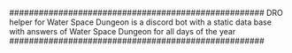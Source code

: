 ####################################################
DRO helper for Water Space Dungeon is a discord bot
with a static data base with answers of Water Space
Dungeon for all days of the year
####################################################